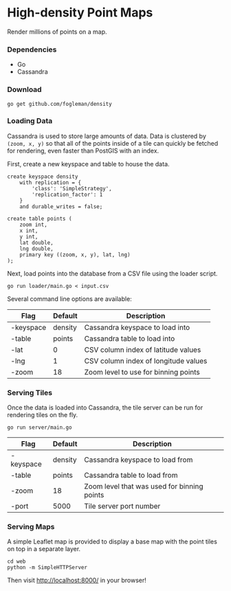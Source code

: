 # High-density Point Maps

Render millions of points on a map.

### Dependencies

  - Go
  - Cassandra

### Download

    go get github.com/fogleman/density

### Loading Data

Cassandra is used to store large amounts of data. Data is clustered by `(zoom, x, y)` so
that all of the points inside of a tile can quickly be fetched for rendering, even
faster than PostGIS with an index.

First, create a new keyspace and table to house the data.

    create keyspace density
        with replication = {
            'class': 'SimpleStrategy',
            'replication_factor': 1
        }
        and durable_writes = false;

    create table points (
        zoom int,
        x int,
        y int,
        lat double,
        lng double,
        primary key ((zoom, x, y), lat, lng)
    );

Next, load points into the database from a CSV file using the loader script.

    go run loader/main.go < input.csv

Several command line options are available:

| Flag | Default | Description |
| --- | --- | --- |
| -keyspace | density | Cassandra keyspace to load into |
| -table | points | Cassandra table to load into |
| -lat | 0 | CSV column index of latitude values |
| -lng | 1 | CSV column index of longitude values |
| -zoom | 18 | Zoom level to use for binning points |

### Serving Tiles

Once the data is loaded into Cassandra, the tile server can be run for rendering tiles on the fly.

    go run server/main.go

| Flag | Default | Description |
| --- | --- | --- |
| -keyspace | density | Cassandra keyspace to load from |
| -table | points | Cassandra table to load from |
| -zoom | 18 | Zoom level that was used for binning points |
| -port | 5000 | Tile server port number |

### Serving Maps

A simple Leaflet map is provided to display a base map with the point tiles on top in a separate layer.

    cd web
    python -m SimpleHTTPServer

Then visit [http://localhost:8000/](http://localhost:8000/) in your browser!
